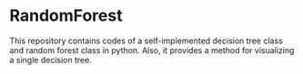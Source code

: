 # RandomForest
This repository contains codes of a self-implemented decision tree class and random forest class in python. Also, it provides a method for visualizing a single decision tree.

